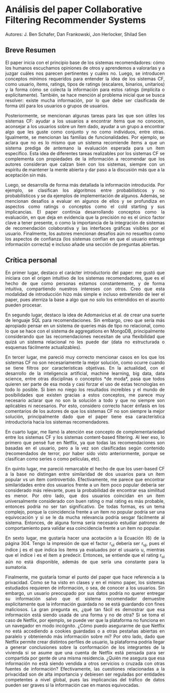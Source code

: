 # Análisis del paper Collaborative Filtering Recommender Systems
Autores: J. Ben Schafer, Dan Frankowski, Jon Herlocker, Shilad Sen

## Breve Resumen
<p align="justify">
  El paper inicia con el principio base de los sistemas recomendadores: cómo los humanos escuchamos opiniones de otros y aprendemos a valorarlas y a juzgar cuáles nos parecen pertinentes y cuáles no. Luego, se introducen conceptos mínimos requeridos para entender la idea de los sistemas CF, como usuario, ítems, ratings, tipos de ratings (escalares, binarios, unitarios) y la forma cómo se colecta la información para estos ratings (implícita o explícitamente). También, se hace mención al problema inicial que se busca resolver: existe mucha información, por lo que debe ser clasificada de forma útil para los usuarios o grupos de usuarios.
</p>

<p align="justify">
  Posteriormente, se mencionan algunas tareas para las que son útiles los sistemas CF: ayudar a los usuarios a encontrar ítems que no conocen, aconsejar a los usuarios sobre un ítem dado, ayudar a un grupo a encontrar algo que les guste como conjunto y no como individuos, entre otras. Igualmente, se mencionan las familias de funcionalidades. Por ejemplo, se aclara que no es lo mismo que un sistema recomiende ítems a que un sistema prediga de antemano la evaluación esperada para un ítem específico. Esta idea de diferentes tareas realizables por los sistemas CF se complementa con propiedades de la información a recomendar que los autores consideran que calzan bien con los sistemas, siempre con un espíritu de mantener la mente abierta y dar paso a la discusión más que a la aceptación sin más.
</p>

<p align="justify">
  Luego, se desarrolla de forma más detallada la información introducida. Por ejemplo, se clasifican los algoritmos entre probabilísticos y no probabilísticos y se da ejemplos de implementación de algunos. Además, se mencionan desafíos a evaluar en algunos de ellos y se profundiza en aspectos como ratings o conceptos como el cold starting y sus implicancias. El paper continúa desarrollando conceptos como la evaluación, en que deja en evidencia que la precisión no es el único factor clave a tener presente, o como la importancia de la integración de sistemas de recomendación colaborativa y las interfaces gráficas visibles por el usuario. Finalmente, los autores mencionan desafíos aún no resueltos como los aspectos de confianza (los sistemas confían en que el usuario entrega información correcta) e incluso añade una sección de preguntas abiertas.
</p>

## Crítica personal
<p align="justify">
  En primer lugar, destaco el carácter introductorio del paper: me gustó que iniciara con el origen intuitivo de los sistemas recomendadores, que es el hecho de que como personas estamos constantemente, y de forma intuitiva, compartiendo nuestros intereses con otros. Creo que esta modalidad de introducción hizo más simple e incluso entretenido de leer el paper, pues aterriza la base a algo que no solo los entendidos en el asunto pueden procesar.
</p>

<p align="justify">
  En segundo lugar, destaco la idea de Adomavicius et al. de crear una suerte de lenguaje SQL para recomendaciones. Sin embargo, creo que sería más apropiado pensar en un sistema de queries más de tipo no relacional, como lo que se hace con el sistema de aggregations en MongoDB, principalmente considerando que las recomendaciones necesitan de una flexibilidad que quizá un sistema relacional no les puede dar (data no estructurada o esquemas fácilmente actualizables).
</p>

<p align="justify">
  En tercer lugar, me pareció muy correcto mencionar casos en los que los sistemas CF no son necesariamente la mejor solución, como ocurre cuando se tiene filtros por características objetivas. En la actualidad, con el desarrollo de la inteligencia artificial, machine learning, big data, data science, entre otras disciplinas o conceptos *de moda*, pasa que todos quieren ser parte de esa moda y casi forzar el uso de estas tecnologías en todo lo posible. Si bien no niego los resultados increíbles y el mundo de posibilidades que existen gracias a estos conceptos, me parece muy necesario aclarar que no son la solución a todo y que no siempre son aplicables ni necesarios. Por esto, considero correcto hacer énfasis en los comentarios de los autores de que los sistemas CF no son siempre la mejor solución, principalmente dado que el paper tiene esa característica introductoria hacia los sistemas recomendadores.
</p>

<p align="justify">
  En cuarto lugar, me llamó la atención ese concepto de complementariedad entre los sistemas CF y los sistemas content-based filtering. Al leer eso, lo primero que pensé fue en Netflix, ya que todas las recomendaciones son basadas en el usuario, pero a la vez son clasificadas según contenido (recomendados de terror, por haber sido visto anteriormente, porque se clasifican como series o como películas, etc).
</p>

<p align="justify">
  En quinto lugar, me pareció remarcable el hecho de que los user-based CF a la base no distingan entre similaridad de dos usuarios para un ítem popular vs un ítem controvertido. Efectivamente, me parece que encontrar similaridades entre dos usuarios frente a un ítem poco popular debería ser considerado más relevante, pues la probabilidad de encontrar esa similitud es menor. Por otro lado, que dos usuarios coincidan en un ítem universalmente considerado con buen rating o mal rating es más probable, entonces podría no ser tan significativo. De todas formas, es un tema complejo, porque la coincidencia frente a un ítem no popular podría ser una equivocación y si se le da mucha relevancia podría sesgar fácilmente al sistema. Entonces, de alguna forma sería necesario estudiar patrones de comportamiento para validar esa coincidencia frente a un ítem no popular.
</p>

<p align="justify">
  En sexto lugar, me gustaría hacer una acotación a la Ecuación (6) de la página 304. Tengo la impresión de que el factor r<sub>ui</sub> debería ser r<sub>uj</sub>, pues el índice j es el que indica los ítems ya evaluados por el usuario u, mientras que el índice i es el ítem a predecir. Entonces, se entiende que el rating r<sub>ui</sub> aún no está disponible, además de que sería una constante para la sumatoria.
</p>

<p align="justify">
  Finalmente, me gustaría tomar el punto del paper que hace referencia a la privacidad. Como se ha visto en clases y en el mismo paper, los sistemas estudiados requieren de información, o sea, de conocer a los usuarios. Sin embargo, un usuario preocupado por sus datos podría no querer entregar su información salvo que el sistema recomendador demuestre explícitamente que la información guardada no se está guardando con fines maliciosos. La gran pregunta es, ¿qué tan fácil es demostrar que esa información está siendo usada de una forma y no de otra? Si se toma el caso de Netflix, por ejemplo, se puede ver que la plataforma no funciona en un navegador en modo incógnito. ¿Cómo puedo asegurarme de que Netflix no está accediendo a cookies guardadas o a otras pestañas abiertas en paralelo y obteniendo más información sobre mí? Por otro lado, dado que Netflix permite crear distintos perfiles de usuario, la plataforma podría llegar a generar conclusiones sobre la conformación de los integrantes de la vivienda si se asume que una cuenta de Netflix está pensada para ser compartida por gente de una misma residencia. ¿Quién me asegura que esa información no está siendo vendida a otros servicios o cruzada con otras fuentes de información? Efectivamente, las cuestiones relacionadas a la privacidad son de alta importancia y debiesen ser reguladas por entidades competentes a nivel global, pues las implicancias del tráfico de datos pueden ser graves si la información cae en manos equivocadas.
</p>
